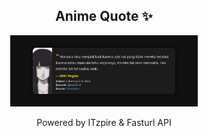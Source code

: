 <h2 align="center">Anime Quote ✨</h2>
<p align="center">
  <img src="quotes-img/2025-04-27_21-00-08.png" alt="Shiki Magata" width="300"/>
</p>

<p align="center">Powered by ITzpire & Fasturl API</p>
